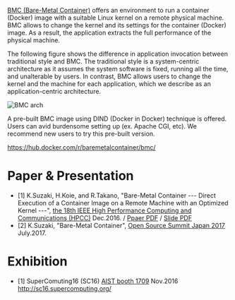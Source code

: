 [BMC (Bare-Metal Container)](http://www.itri.aist.go.jp/cpc/research/bmc/) offers an environment to run a container (Docker) image with a suitable Linux kernel on a remote physical machine.
BMC allows to change the kernel and its settings for the container (Docker) image.
As a result, the application extracts the full performance of the physical machine.

The following figure shows the difference in application invocation between traditional style and BMC.
The traditional style is a system-centric architecture as it assumes the system software is fixed, running all the time, and unalterable by users.
In contrast, BMC allows users to change the kernel and the machine for each application, which we describe as an application-centric architecture.

![BMC arch](http://www.itri.aist.go.jp/cpc/research/img/research-4-001.png)

A pre-built BMC image using DIND (Docker in Docker) technique is offered.
Users can avid burdensome setting up (ex. Apache CGI, etc).
We recommend new users to try this pre-built version.

https://hub.docker.com/r/baremetalcontainer/bmc/

# Paper & Presentation
* [1] K.Suzaki, H.Koie, and R.Takano, "Bare-Metal Container  --- Direct Execution of a Container Image on a Remote Machine with an Optimized Kernel ---", [the 18th IEEE High Performance Computing and Communications (HPCC)](http://www.swinflow.org/confs/2016/hpcc) Dec.2016. / [Ppaer PDF](https://www.researchgate.net/profile/Kuniyasu_Suzaki/publication/311716297_Bare-Metal_Container_---_Direct_execution_of_a_container_image_on_a_remote_machine_with_an_optimized_kernel_---/links/58579ed508ae77ec370a824a.pdf?origin=publication_detail&ev=pub_int_prw_xdl&msrp=SO2YfYKNZvcGeCUGx4SaB-86NvgO39wgRTrI-XPjzcVhMlrU4DVMuUPdgjvIKkvTaHcru-NEuA1hx78YoXbF8XfP5EUc0_hbZv1wdjPkNuI.YewcWchFqz5N0SCFw41VDGE98RHGohomAv-mYnCSaO4rMGq7KDbW74DHw3KWTj9az4S4RKatGQNuTfRncuyyDw.9tAC6ocUUgqQxKOXvipyty6Y0miNCbYDqoS2tsPJ8mP88-_lwDIE64Xu2epD1YQd0dqnyMDUNR3l_-v19VYvOQ) / [Slide PDF](http://www.slideshare.net/suzaki/baremetal-container-presented-at-hpcc2016)
* [2] K.Suzaki, "Bare-Metal Container", [Open Source Summit Japan 2017](http://events.linuxfoundation.jp/events/open-source-summit-japan/program/schedule) July.2017.

# Exhibition
* [1] SuperComuting16 (SC16) [AIST booth 1709](http://iebms.heiexpo.com/iebms/oep/oep_p2_details.aspx?sessionid=fbkfe0fe8ff6ej4ff8ein&like=A&OrderNbr=8255) Nov.2016 http://sc16.supercomputing.org/
